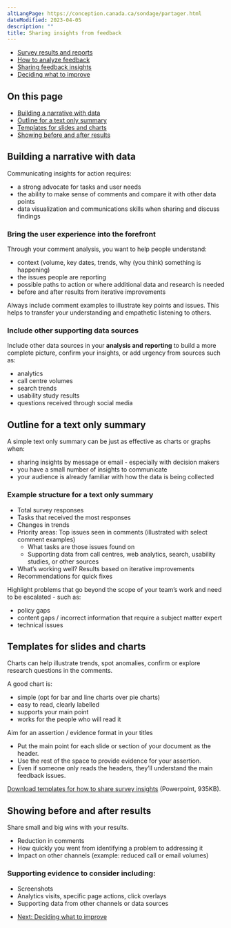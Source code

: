 ```yaml
---
altLangPage: https://conception.canada.ca/sondage/partager.html
dateModified: 2023-04-05
description: ""
title: Sharing insights from feedback
---
```


<div class="gc-stp-stp">
    <div class="row">
        <ul class="toc lst-spcd col-md-12">
            <li class="col-md-4 col-sm-6"><a class="list-group-item" href="access-results.html">Survey results and reports</a></li>
            <li class="col-md-4 col-sm-6"><a class="list-group-item" href="analyze-feedback.html">How to analyze feedback</a></li>
            <li class="col-md-4 col-sm-6"><a class="list-group-item active" href="insights.html">Sharing feedback insights</a></li>
            <li class="col-md-4 col-sm-6"><a class="list-group-item" href="prioritize.html">Deciding what to improve</a></li>
        </ul>
    </div>
</div>
    
## On this page

* [Building a narrative with data](#building-a-narrative-with-data)
* [Outline for a text only summary](#outline-for-a-text-only-summary)
* [Templates for slides and charts](#templates-for-slides-and-charts)
* [Showing before and after results](#showing-before-and-after-results)

## Building a narrative with data

Communicating insights for action requires:

* a strong advocate for tasks and user needs
* the ability to make sense of comments and compare it with other data points
* data visualization and communications skills when sharing and discuss findings

### Bring the user experience into the forefront

Through your comment analysis, you want to help people understand:

* context (volume, key dates, trends, why (you think) something is happening)
* the issues people are reporting
* possible paths to action or where additional data and research is needed
* before and after results from iterative improvements

<span class="text-uppercase">Always</span> include comment examples to illustrate key points and issues. This helps to transfer your understanding and empathetic listening to others.

### Include other supporting data sources

Include other data sources in your **analysis and reporting** to build a more complete picture, confirm your insights, or add urgency from sources such as:

* analytics
* call centre volumes
* search trends
* usability study results
* questions received through social media

## Outline for a text only summary

A simple text only summary can be just as effective as charts or graphs when:

* sharing insights by message or email - especially with decision makers
* you have a small number of insights to communicate
* your audience is already familiar with how the data is being collected

### Example structure for a text only summary

* Total survey responses
* Tasks that received the most responses
* Changes in trends
* Priority areas: Top issues seen in comments (illustrated with select comment examples)
  * What tasks are those issues found on
  * Supporting data from call centres, web analytics, search, usability studies, or other sources
* What’s working well? Results based on iterative improvements
* Recommendations for quick fixes

Highlight problems that go beyond the scope of your team’s work and need to be escalated - such as:

* policy gaps
* content gaps / incorrect information that require a subject matter expert
* technical issues

## Templates for slides and charts

Charts can help illustrate trends, spot anomalies, confirm or explore research questions in the comments.

A good chart is:

* simple (opt for bar and line charts over pie charts)
* easy to read, clearly labelled
* supports your main point
* works for the people who will read it

Aim for an assertion / evidence format in your titles

* Put the main point for each slide or section of your document as the header.
* Use the rest of the space to provide evidence for your assertion.
* Even if someone only reads the headers, they’ll understand the main feedback issues.

[Download templates for how to share survey insights](images/templates-sharing-tss-data.pptx) (Powerpoint, 935KB).

## Showing before and after results

Share small and big wins with your results.

* Reduction in comments
* How quickly you went from identifying a problem to addressing it
* Impact on other channels (example: reduced call or email volumes)

### Supporting evidence to consider including:

* Screenshots
* Analytics visits, specific page actions, click overlays
* Supporting data from other channels or data sources

<nav role="navigation" class="mrgn-bttm-lg">
    <ul class="pager">
        <li class="next">
            <a href="prioritize.html" rel="next">Next: Deciding what to improve</a>
        </li>
    </ul>
</nav>
